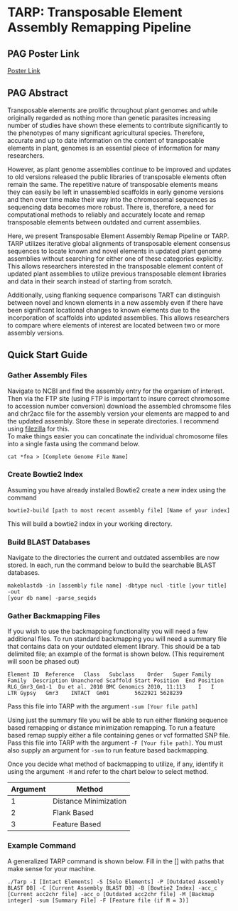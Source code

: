 # TARP: Transposable Element Assembly Remapping Pipeline

## PAG Poster Link
[Poster Link](https://drive.google.com/open?id=1H8wGdqWAdffG0Yw6Ii8iBKpZ3ta6S2VX)

## PAG Abstract

Transposable elements are prolific throughout plant genomes and while originally regarded as nothing more than genetic parasites increasing number of studies have shown these elements to contribute significantly to the phenotypes of many significant agricultural species. Therefore, accurate and up to date information on the content of transposable elements in plant, genomes is an essential piece of information for many researchers.  


However, as plant genome assemblies continue to be improved and updates to old versions released the public libraries of transposable elements often remain the same. The repetitive nature of transposable elements means they can easily be left in unassembled scaffolds in early genome versions and then over time make their way into the chromosomal sequences as sequencing data becomes more robust. There is, therefore, a need for computational methods to reliably and accurately locate and remap transposable elements between outdated and current assemblies.  


Here, we present Transposable Element Assembly Remap Pipeline or TARP. TARP utilizes iterative global alignments of transposable element consensus sequences to locate known and novel elements in updated plant genome assemblies without searching for either one of these categories explicitly. This allows researchers interested in the transposable element content of updated plant assemblies to utilize previous transposable element libraries and data in their search instead of starting from scratch.


Additionally, using flanking sequence comparisons TART can distinguish between novel and known elements in a new assembly even if there have been significant locational changes to known elements due to the incorporation of scaffolds into updated assemblies. This allows researchers to compare where elements of interest are located between two or more assembly versions.

## Quick Start Guide

### Gather Assembly Files
Navigate to NCBI and find the assembly entry for the organism of interest. Then
via the FTP site (using FTP is important to insure correct chromosome to accession
number conversion) download the assembled chromsome files and chr2acc file for
the assembly version your elements are mapped to and the updated assembly. Store
these in seperate directories. I recommend using [filezilla](https://filezilla-project.org/) for this.  
To make things easier you can concatinate the individual chromosome files into
a single fasta using the command below.
```
cat *fna > [Complete Genome File Name]
```

### Create Bowtie2 Index
Assuming you have already installed Bowtie2 create a new index using the command
```
bowtie2-build [path to most recent assembly file] [Name of your index]
```
This will build a bowtie2 index in your working directory.

### Build BLAST Databases
Navigate to the directories the current and outdated assemblies are now stored.
In each, run the command below to build the searchable BLAST databases.
```
makeblastdb -in [assembly file name] -dbtype nucl -title [your title] -out
[your db name] -parse_seqids
```

### Gather Backmapping Files
If you wish to use the backmapping functionality you will need a few additional
files. To run standard backmapping you will need a summary file that contains
data on your outdated element library. This should be a tab delimited file; an
example of the format is shown below.
(This requirement will soon be phased out)
```
Element ID	Reference	Class	Subclass	Order	Super Family	Family	Description	Unanchored Scaffold	Start Position	End Position
RLG_Gmr3_Gm1-1	Du et al. 2010 BMC Genomics 2010, 11:113	I	I	LTR	Gypsy	Gmr3	INTACT	Gm01		5622921	5628239
```
Pass this file into TARP with the argument
`-sum [Your file path]`  

Using just the summary file you will be able to run either flanking sequence
based remapping or distance minimization remapping. To run a feature based remap
supply either a file containing genes or vcf formatted SNP file.
Pass this file into TARP with the argument `-F [Your file path]`.
You must also supply an argument for `-sum` to run feature based backmapping.  

Once you decide what method of backmapping to utilize, if any, identify it using
the argument `-M` and refer to the chart below to select method.

| Argument | Method                |
|-----------|-----------------------|
| 1         | Distance Minimization |
| 2         | Flank Based           |
| 3         | Feature Based         |

### Example Command

A generalized TARP command is shown below. Fill in the [] with paths that make
sense for your machine.
```
./Tarp -I [Intact Elements] -S [Solo Elements] -P [Outdated Assembly BLAST DB] -C [Current Assembly BLAST DB] -B [Bowtie2 Index] -acc_c [Current acc2chr file] -acc_o [Outdated acc2chr file] -M [Backmap integer] -sum [Summary File] -F [Feature file (if M = 3)]
```
